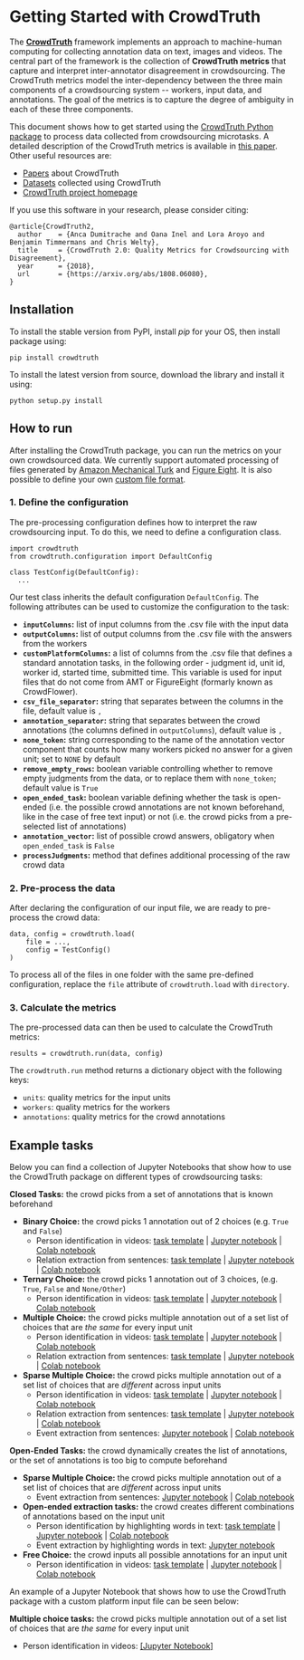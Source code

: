 # Getting Started with CrowdTruth

The **[CrowdTruth](http://crowdtruth.org/)** framework implements an approach to machine-human computing for collecting annotation data on text, images and videos. The central part of the framework is the collection of  **CrowdTruth metrics** that capture and interpret inter-annotator disagreement in crowdsourcing. The CrowdTruth metrics model the inter-dependency between the three main components of a crowdsourcing system -- workers, input data, and annotations. The goal of the metrics is to capture the degree of ambiguity in each of these three components.

This document shows how to get started using the [CrowdTruth Python package](https://github.com/CrowdTruth/CrowdTruth-core) to process data collected from crowdsourcing microtasks. A detailed description of the CrowdTruth metrics is available in [this paper](https://arxiv.org/abs/1808.06080). Other useful resources are:

* [Papers](http://crowdtruth.org/papers/) about CrowdTruth
* [Datasets](http://data.crowdtruth.org/) collected using CrowdTruth
* [CrowdTruth project homepage](http://crowdtruth.org/)

If you use this software in your research, please consider citing:

```
@article{CrowdTruth2,
  author    = {Anca Dumitrache and Oana Inel and Lora Aroyo and Benjamin Timmermans and Chris Welty},
  title     = {CrowdTruth 2.0: Quality Metrics for Crowdsourcing with Disagreement},
  year      = {2018},
  url       = {https://arxiv.org/abs/1808.06080},
}
```

## Installation

To install the stable version from PyPI, install *pip* for your OS, then install package using:
```
pip install crowdtruth
```

To install the latest version from source, download the library and install it using:
```
python setup.py install
```


## How to run

After installing the CrowdTruth package, you can run the metrics on your own crowdsourced data. We currently support automated processing of files generated by [Amazon Mechanical Turk](https://www.mturk.com/) and [Figure Eight](https://www.figure-eight.com/). It is also possible to define your own [custom file format](TODO:add_link).

### 1. Define the configuration

The pre-processing configuration defines how to interpret the raw crowdsourcing input. To do this, we need to define a configuration class.

```
import crowdtruth
from crowdtruth.configuration import DefaultConfig

class TestConfig(DefaultConfig):
  ...
```

Our test class inherits the default configuration `DefaultConfig`. The following attributes can be used to customize the configuration to the task:

* **`inputColumns`:** list of input columns from the .csv file with the input data
* **`outputColumns`:** list of output columns from the .csv file with the answers from the workers
* **`customPlatformColumns`:** a list of columns from the .csv file that defines a standard annotation tasks, in the following order - judgment id, unit id, worker id, started time, submitted time. This variable is used for input files that do not come from AMT or FigureEight (formarly known as CrowdFlower).
* **`csv_file_separator`:** string that separates between the columns in the file, default value is `,`
* **`annotation_separator`:** string that separates between the crowd annotations (the columns defined in `outputColumns`), default value is `,`
* **`none_token`:** string corresponding to the name of the annotation vector component that counts how many workers picked no answer for a given unit; set to `NONE` by default
* **`remove_empty_rows`:** boolean variable controlling whether to remove empty judgments from the data, or to replace them with `none_token`; default value is `True`
* **`open_ended_task`:** boolean variable defining whether the task is open-ended (i.e. the possible crowd annotations are not known beforehand, like in the case of free text input) or not (i.e. the crowd picks from a pre-selected list of annotations)
* **`annotation_vector`:** list of possible crowd answers, obligatory when `open_ended_task` is `False`
* **`processJudgments`:** method that defines additional processing of the raw crowd data


### 2. Pre-process the data

After declaring the configuration of our input file, we are ready to pre-process the crowd data:

```
data, config = crowdtruth.load(
    file = ...,
    config = TestConfig()
)
```

To process all of the files in one folder with the same pre-defined configuration, replace the `file` attribute of `crowdtruth.load` with `directory`.


### 3. Calculate the metrics

The pre-processed data can then be used to calculate the CrowdTruth metrics:

```
results = crowdtruth.run(data, config)
```

The `crowdtruth.run` method returns a dictionary object with the following keys:

* `units`: quality metrics for the input units
* `workers`: quality metrics for the workers
* `annotations`: quality metrics for the crowd annotations

## Example tasks

Below you can find a collection of Jupyter Notebooks that show how to use the CrowdTruth package on different types of crowdsourcing tasks:

**Closed Tasks:** the crowd picks from a set of annotations that is known beforehand

* **Binary Choice:** the crowd picks 1 annotation out of 2 choices (e.g. `True` and `False`)
    + Person identification in videos: [task template](img/ann-vec/bin-person-in-vid.pdf) | [Jupyter notebook](https://github.com/CrowdTruth/CrowdTruth-core/blob/master/tutorial/notebooks/Binary%20Choice%20Task%20-%20Person%20Identification%20in%20Video.ipynb) | [Colab notebook](https://colab.research.google.com/drive/1ycZZdEDAPPzZ-uHYgtBfIzOcc8Sjebvx)
    + Relation extraction from sentences: [task template](img/ann-vec/bin-relex.pdf) | [Jupyter notebook](https://github.com/CrowdTruth/CrowdTruth-core/blob/master/tutorial/notebooks/Binary%20Choice%20Task%20-%20Relation%20Extraction.ipynb) | [Colab notebook](https://colab.research.google.com/drive/1LQ6ndS0UC_IfUfGXr9d_B8hu7BlefKcy)
* **Ternary Choice:** the crowd picks 1 annotation out of 3 choices, (e.g. `True`, `False` and `None/Other`)
    + Person identification in videos: [task template](img/ann-vec/tern-person-in-vid.pdf) | [Jupyter notebook](https://github.com/CrowdTruth/CrowdTruth-core/blob/master/tutorial/notebooks/Ternary%20Choice%20Task%20-%20Person%20Identification%20in%20Video.ipynb) | [Colab notebook](https://colab.research.google.com/drive/1ADZalDRLe5N4Q7BxIiJEUG4lGGiQnR5c)
* **Multiple Choice:** the crowd picks multiple annotation out of a set list of choices that are *the same* for every input unit
    + Person identification in videos: [task template](img/ann-vec/mult-person-in-vid.pdf) | [Jupyter notebook](https://github.com/CrowdTruth/CrowdTruth-core/blob/master/tutorial/notebooks/Multiple%20Choice%20Task%20-%20Person%20Type%20Annotation%20in%20Video.ipynb) | [Colab notebook](https://colab.research.google.com/drive/1pDUyO6bvDmfnmwp5Hp8dxzv8Ekrow4uk)
    + Relation extraction from sentences: [task template](img/ann-vec/mult-relex.pdf) | [Jupyter notebook](https://github.com/CrowdTruth/CrowdTruth-core/blob/master/tutorial/notebooks/Multiple%20Choice%20Task%20-%20Relation%20Extraction.ipynb) | [Colab notebook](https://colab.research.google.com/drive/1yAs2am0IIn7HXr-T9Yzd6p2k1HX7yIrX)
* **Sparse Multiple Choice:** the crowd picks multiple annotation out of a set list of choices that are *different* across input units
    + Person identification in videos: [task template](img/ann-vec/sparse-person-in-vid.pdf) | [Jupyter notebook](https://github.com/CrowdTruth/CrowdTruth-core/blob/master/tutorial/notebooks/Sparse%20Multiple%20Choice%20Task%20-%20Person%20Annotation%20in%20Video.ipynb) | [Colab notebook](https://colab.research.google.com/drive/1uL2ex9QyK_iZjQLQINvyzMmYobDNH8WF)
    + Relation extraction from sentences: [task template](img/ann-vec/mult-relex.pdf) | [Jupyter notebook](https://github.com/CrowdTruth/CrowdTruth-core/blob/master/tutorial/notebooks/Sparse%20Multiple%20Choice%20Task%20-%20Relation%20Extraction.ipynb) | [Colab notebook](https://colab.research.google.com/drive/11UnAsJeL3KUEqieB1bYEy2PJJJJZo_xA)
    + Event extraction from sentences: [Jupyter notebook](https://github.com/CrowdTruth/CrowdTruth-core/blob/master/tutorial/notebooks/Sparse%20Multiple%20Choice%20Task%20-%20Event%20Extraction.ipynb) | [Colab notebook](https://colab.research.google.com/drive/1_e6BnwltZ7LDhZDiHtq1LoVQVPrV96Hq)
    
**Open-Ended Tasks:** the crowd dynamically creates the list of annotations, or the set of annotations is too big to compute beforehand

* **Sparse Multiple Choice:** the crowd picks multiple annotation out of a set list of choices that are *different* across input units
    + Event extraction from sentences:  [Jupyter notebook](https://github.com/CrowdTruth/CrowdTruth-core/blob/master/tutorial/notebooks/Sparse%20Multiple%20Choice%20Task%20-%20Event%20Extraction.ipynb) | [Colab notebook](https://colab.research.google.com/drive/1_e6BnwltZ7LDhZDiHtq1LoVQVPrV96Hq)
* **Open-ended extraction tasks:** the crowd creates different combinations of annotations based on the input unit
    + Person identification by highlighting words in text: [task template](img/ann-vec/od-extr-person-in-vid.pdf) | [Jupyter notebook](https://github.com/CrowdTruth/CrowdTruth-core/blob/master/tutorial/notebooks/Dimensionality%20Reduction%20-%20Stopword%20Removal%20from%20Media%20Unit%20%26%20Annotation.ipynb) | [Colab notebook](https://colab.research.google.com/drive/1oaJXaXO5zJaPyVHDwiRHVKVvkuva6Sj6)
    + Event extraction by highlighting words in text: [Jupyter notebook](https://github.com/CrowdTruth/CrowdTruth-core/blob/master/tutorial/notebooks/Highlighting%20Task%20-%20Event%20Extraction.ipynb)
* **Free Choice:** the crowd inputs all possible annotations for an input unit
    + Person identification in videos: [task template](img/ann-vec/free-person-in-vid.pdf) | [Jupyter notebook](https://github.com/CrowdTruth/CrowdTruth-core/blob/master/tutorial/notebooks/Free%20Input%20Task%20-%20Person%20Annotation%20in%20Video.ipynb) | [Colab notebook](https://colab.research.google.com/drive/1mvXr_b9ePUyGvBIgo1luRF3jCc6eMOpq)

An example of a Jupyter Notebook that shows how to use the CrowdTruth package with a custom platform input file can be seen below:

**Multiple choice tasks:** the crowd picks multiple annotation out of a set list of choices that are *the same* for every input unit

* Person identification in videos: [[Jupyter Notebook]](https://github.com/CrowdTruth/CrowdTruth-core/blob/master/tutorial/notebooks/Custom%20Platform%20-%20Multiple%20Choice%20Task%20-%20Person%20Type%20Annotation%20in%20Video.ipynb)
